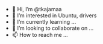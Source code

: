 - 👋 Hi, I’m @tkajamaa
- 👀 I’m interested in Ubuntu, drivers
- 🌱 I’m currently learning ...
- 💞️ I’m looking to collaborate on ...
- 📫 How to reach me ...

<!---
tkajamaa/tkajamaa is a ✨ special ✨ repository because its `README.md` (this file) appears on your GitHub profile.
You can click the Preview link to take a look at your changes.
--->
